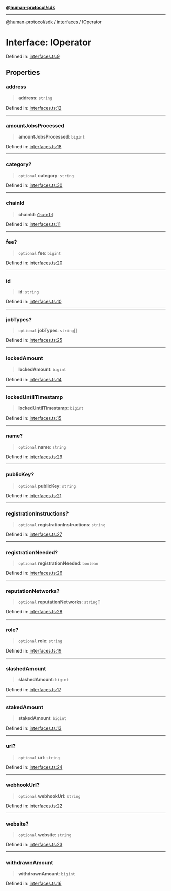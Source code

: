 [**@human-protocol/sdk**](../../README.md)

***

[@human-protocol/sdk](../../modules.md) / [interfaces](../README.md) / IOperator

# Interface: IOperator

Defined in: [interfaces.ts:9](https://github.com/humanprotocol/human-protocol/blob/4dad01e5a92c46a45d83aec7fcaea2d2e541271c/packages/sdk/typescript/human-protocol-sdk/src/interfaces.ts#L9)

## Properties

### address

> **address**: `string`

Defined in: [interfaces.ts:12](https://github.com/humanprotocol/human-protocol/blob/4dad01e5a92c46a45d83aec7fcaea2d2e541271c/packages/sdk/typescript/human-protocol-sdk/src/interfaces.ts#L12)

***

### amountJobsProcessed

> **amountJobsProcessed**: `bigint`

Defined in: [interfaces.ts:18](https://github.com/humanprotocol/human-protocol/blob/4dad01e5a92c46a45d83aec7fcaea2d2e541271c/packages/sdk/typescript/human-protocol-sdk/src/interfaces.ts#L18)

***

### category?

> `optional` **category**: `string`

Defined in: [interfaces.ts:30](https://github.com/humanprotocol/human-protocol/blob/4dad01e5a92c46a45d83aec7fcaea2d2e541271c/packages/sdk/typescript/human-protocol-sdk/src/interfaces.ts#L30)

***

### chainId

> **chainId**: [`ChainId`](../../enums/enumerations/ChainId.md)

Defined in: [interfaces.ts:11](https://github.com/humanprotocol/human-protocol/blob/4dad01e5a92c46a45d83aec7fcaea2d2e541271c/packages/sdk/typescript/human-protocol-sdk/src/interfaces.ts#L11)

***

### fee?

> `optional` **fee**: `bigint`

Defined in: [interfaces.ts:20](https://github.com/humanprotocol/human-protocol/blob/4dad01e5a92c46a45d83aec7fcaea2d2e541271c/packages/sdk/typescript/human-protocol-sdk/src/interfaces.ts#L20)

***

### id

> **id**: `string`

Defined in: [interfaces.ts:10](https://github.com/humanprotocol/human-protocol/blob/4dad01e5a92c46a45d83aec7fcaea2d2e541271c/packages/sdk/typescript/human-protocol-sdk/src/interfaces.ts#L10)

***

### jobTypes?

> `optional` **jobTypes**: `string`[]

Defined in: [interfaces.ts:25](https://github.com/humanprotocol/human-protocol/blob/4dad01e5a92c46a45d83aec7fcaea2d2e541271c/packages/sdk/typescript/human-protocol-sdk/src/interfaces.ts#L25)

***

### lockedAmount

> **lockedAmount**: `bigint`

Defined in: [interfaces.ts:14](https://github.com/humanprotocol/human-protocol/blob/4dad01e5a92c46a45d83aec7fcaea2d2e541271c/packages/sdk/typescript/human-protocol-sdk/src/interfaces.ts#L14)

***

### lockedUntilTimestamp

> **lockedUntilTimestamp**: `bigint`

Defined in: [interfaces.ts:15](https://github.com/humanprotocol/human-protocol/blob/4dad01e5a92c46a45d83aec7fcaea2d2e541271c/packages/sdk/typescript/human-protocol-sdk/src/interfaces.ts#L15)

***

### name?

> `optional` **name**: `string`

Defined in: [interfaces.ts:29](https://github.com/humanprotocol/human-protocol/blob/4dad01e5a92c46a45d83aec7fcaea2d2e541271c/packages/sdk/typescript/human-protocol-sdk/src/interfaces.ts#L29)

***

### publicKey?

> `optional` **publicKey**: `string`

Defined in: [interfaces.ts:21](https://github.com/humanprotocol/human-protocol/blob/4dad01e5a92c46a45d83aec7fcaea2d2e541271c/packages/sdk/typescript/human-protocol-sdk/src/interfaces.ts#L21)

***

### registrationInstructions?

> `optional` **registrationInstructions**: `string`

Defined in: [interfaces.ts:27](https://github.com/humanprotocol/human-protocol/blob/4dad01e5a92c46a45d83aec7fcaea2d2e541271c/packages/sdk/typescript/human-protocol-sdk/src/interfaces.ts#L27)

***

### registrationNeeded?

> `optional` **registrationNeeded**: `boolean`

Defined in: [interfaces.ts:26](https://github.com/humanprotocol/human-protocol/blob/4dad01e5a92c46a45d83aec7fcaea2d2e541271c/packages/sdk/typescript/human-protocol-sdk/src/interfaces.ts#L26)

***

### reputationNetworks?

> `optional` **reputationNetworks**: `string`[]

Defined in: [interfaces.ts:28](https://github.com/humanprotocol/human-protocol/blob/4dad01e5a92c46a45d83aec7fcaea2d2e541271c/packages/sdk/typescript/human-protocol-sdk/src/interfaces.ts#L28)

***

### role?

> `optional` **role**: `string`

Defined in: [interfaces.ts:19](https://github.com/humanprotocol/human-protocol/blob/4dad01e5a92c46a45d83aec7fcaea2d2e541271c/packages/sdk/typescript/human-protocol-sdk/src/interfaces.ts#L19)

***

### slashedAmount

> **slashedAmount**: `bigint`

Defined in: [interfaces.ts:17](https://github.com/humanprotocol/human-protocol/blob/4dad01e5a92c46a45d83aec7fcaea2d2e541271c/packages/sdk/typescript/human-protocol-sdk/src/interfaces.ts#L17)

***

### stakedAmount

> **stakedAmount**: `bigint`

Defined in: [interfaces.ts:13](https://github.com/humanprotocol/human-protocol/blob/4dad01e5a92c46a45d83aec7fcaea2d2e541271c/packages/sdk/typescript/human-protocol-sdk/src/interfaces.ts#L13)

***

### url?

> `optional` **url**: `string`

Defined in: [interfaces.ts:24](https://github.com/humanprotocol/human-protocol/blob/4dad01e5a92c46a45d83aec7fcaea2d2e541271c/packages/sdk/typescript/human-protocol-sdk/src/interfaces.ts#L24)

***

### webhookUrl?

> `optional` **webhookUrl**: `string`

Defined in: [interfaces.ts:22](https://github.com/humanprotocol/human-protocol/blob/4dad01e5a92c46a45d83aec7fcaea2d2e541271c/packages/sdk/typescript/human-protocol-sdk/src/interfaces.ts#L22)

***

### website?

> `optional` **website**: `string`

Defined in: [interfaces.ts:23](https://github.com/humanprotocol/human-protocol/blob/4dad01e5a92c46a45d83aec7fcaea2d2e541271c/packages/sdk/typescript/human-protocol-sdk/src/interfaces.ts#L23)

***

### withdrawnAmount

> **withdrawnAmount**: `bigint`

Defined in: [interfaces.ts:16](https://github.com/humanprotocol/human-protocol/blob/4dad01e5a92c46a45d83aec7fcaea2d2e541271c/packages/sdk/typescript/human-protocol-sdk/src/interfaces.ts#L16)
